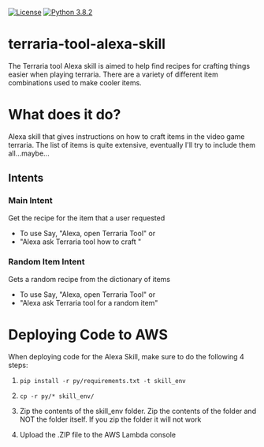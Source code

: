 [![License](https://img.shields.io/badge/License-Apache%202.0-blue.svg)](https://raw.githubusercontent.com/jpburnett/byu-facts-alexa-skill/master/LICENSE)
[![Python 3.8.2](https://img.shields.io/badge/python-3.8.2-blue.svg)](https://www.python.org/downloads/release/python-382/)

# terraria-tool-alexa-skill
The Terraria tool Alexa skill is aimed to help find recipes for crafting things easier when playing terraria. There are a variety of different item combinations used to make cooler items. 


# What does it do?
Alexa skill that gives instructions on how to craft items in the video game terraria.
The list of items is quite extensive, eventually I'll try to include them all...maybe...

## Intents
 
### Main Intent 
Get the recipe for the item that a user requested
- To use Say, "Alexa, open Terraria Tool" or
- "Alexa ask Terraria tool how to craft <Item Name Here>" 

### Random Item Intent
Gets a random recipe from the dictionary of items
- To use Say, "Alexa, open Terraria Tool" or
- "Alexa ask Terraria tool for a random item"


# Deploying Code to AWS 

When deploying code for the Alexa Skill, make sure to do the following 4 steps:

1. ```pip install -r py/requirements.txt -t skill_env```

2. ```cp -r py/* skill_env/```

3. Zip the contents of the skill_env folder. Zip the contents of the folder and NOT the folder itself. If you zip the folder it will not work

4. Upload the .ZIP file to the AWS Lambda console
